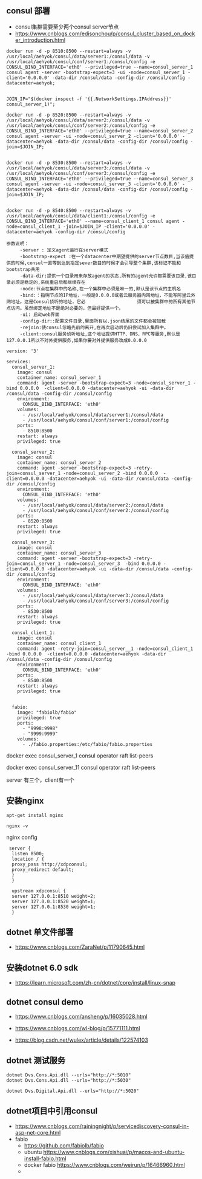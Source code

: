 ## consul 部署
- consul集群需要至少两个consul server节点
- https://www.cnblogs.com/edisonchou/p/consul_cluster_based_on_docker_introduction.html

```
docker run -d -p 8510:8500 --restart=always -v /usr/local/aehyok/consul/data/server1:/consul/data -v /usr/local/aehyok/consul/conf/server1:/consul/config -e CONSUL_BIND_INTERFACE='eth0' --privileged=true --name=consul_server_1 consul agent -server -bootstrap-expect=3 -ui -node=consul_server_1 -client='0.0.0.0' -data-dir /consul/data -config-dir /consul/config -datacenter=aehyok;


JOIN_IP="$(docker inspect -f '{{.NetworkSettings.IPAddress}}' consul_server_1)";

docker run -d -p 8520:8500 --restart=always -v /usr/local/aehyok/consul/data/server2:/consul/data -v /usr/local/aehyok/consul/conf/server2:/consul/config -e CONSUL_BIND_INTERFACE='eth0' --privileged=true --name=consul_server_2 consul agent -server -ui -node=consul_server_2 -client='0.0.0.0' -datacenter=aehyok -data-dir /consul/data -config-dir /consul/config -join=$JOIN_IP;


docker run -d -p 8530:8500 --restart=always -v /usr/local/aehyok/consul/data/server3:/consul/data -v /usr/local/aehyok/consul/conf/server3:/consul/config -e CONSUL_BIND_INTERFACE='eth0' --privileged=true --name=consul_server_3 consul agent -server -ui -node=consul_server_3 -client='0.0.0.0' -datacenter=aehyok -data-dir /consul/data -config-dir /consul/config -join=$JOIN_IP;


docker run -d -p 8540:8500 --restart=always -v /usr/local/aehyok/consul/data/client1:/consul/config -e CONSUL_BIND_INTERFACE='eth0' --name=consul_client_1 consul agent -node=consul_client_1 -join=$JOIN_IP -client='0.0.0.0' -datacenter=aehyok -config-dir /consul/config
```
```
参数说明：
     -server : 定义agent运行在server模式
     -bootstrap-expect :在一个datacenter中期望提供的server节点数目,当该值提供的时候,consul一直等到达到指定sever数目的时候才会引导整个集群,该标记不能和bootstrap共用
     -data-dir:提供一个目录用来存放agent的状态,所有的agent允许都需要该目录,该目录必须是稳定的,系统重启后都继续存在
     -node:节点在集群中的名称,在一个集群中必须是唯一的,默认是该节点的主机名
     -bind:：指明节点的IP地址，一般是0.0.0.0或者云服务器内网地址，不能写阿里云外网地址。这是Consul侦听的地址，它必                   须可以被集群中的所有其他节点访问。虽然绑定地址不是绝对必要的，但最好提供一个。
     -ui: 启动web界面
     -config-dir::配置文件目录,里面所有以.json结尾的文件都会被加载
     -rejoin:使consul忽略先前的离开,在再次启动后仍旧尝试加入集群中。
     -client:consul服务侦听地址,这个地址提供HTTP、DNS、RPC等服务,默认是127.0.0.1所以不对外提供服务,如果你要对外提供服务改成0.0.0.0 
```
```
version: '3'

services:
  consul_server_1:
    image: consul
    container_name: consul_server_1
    command: agent -server -bootstrap-expect=3 -node=consul_server_1 -bind 0.0.0.0  -client=0.0.0.0 -datacenter=aehyok -ui -data-dir /consul/data -config-dir /consul/config
    environment:
      CONSUL_BIND_INTERFACE: 'eth0'
    volumes:
      - /usr/local/aehyok/consul/data/server1:/consul/data
      - /usr/local/aehyok/consul/conf/server1:/consul/config
    ports:
      - 8510:8500
    restart: always
    privileged: true

  consul_server_2:
    image: consul
    container_name: consul_server_2
    command: agent -server -bootstrap-expect=3 -retry-join=consul_server_1 -node=consul_server_2 -bind 0.0.0.0  -client=0.0.0.0 -datacenter=aehyok -ui -data-dir /consul/data -config-dir /consul/config
    environment:
      CONSUL_BIND_INTERFACE: 'eth0'
    volumes:
      - /usr/local/aehyok/consul/data/server2:/consul/data
      - /usr/local/aehyok/consul/conf/server2:/consul/config  
    ports:
      - 8520:8500
    restart: always
    privileged: true

  consul_server_3:
    image: consul
    container_name: consul_server_3
    command: agent -server -bootstrap-expect=3 -retry-join=consul_server_1 -node=consul_server_3  -bind 0.0.0.0 -client=0.0.0.0 -datacenter=aehyok -ui -data-dir /consul/data -config-dir /consul/config
    environment:
      CONSUL_BIND_INTERFACE: 'eth0'
    volumes:
      - /usr/local/aehyok/consul/data/server3:/consul/data
      - /usr/local/aehyok/consul/conf/server3:/consul/config 
    ports:
      - 8530:8500
    restart: always
    privileged: true

  consul_client_1:
    image: consul
    container_name: consul_client_1
    command: agent -retry-join=consul_server__1 -node=consul_client_1 -bind 0.0.0.0  -client=0.0.0.0 -datacenter=aehyok -data-dir /consul/data -config-dir /consul/config
    environment:
      CONSUL_BIND_INTERFACE: 'eth0'
    ports:
      - 8540:8500
    restart: always
    privileged: true


  fabio:
    image: "fabiolb/fabio"
    privileged: true
    ports:
      - "9998:9998"
      - "9999:9999"
    volumes:
      - ./fabio.properties:/etc/fabio/fabio.properties

```



docker exec consul_server_1 consul operator raft list-peers

docker exec consul_server_11 consul operator raft list-peers


server 有三个，client有一个

## 安装nginx
```
apt-get install nginx

nginx -v
```

nginx config
```
 server {
  listen 8500;
  location / {
  proxy_pass http://xdpconsul;
  proxy_redirect default;
  }
  }

  upstream xdpconsul {
  server 127.0.0.1:8510 weight=2;
  server 127.0.0.1:8520 weight=1;
  server 127.0.0.1:8530 weight=1;
  }
```


## dotnet 单文件部署
- https://www.cnblogs.com/ZaraNet/p/11790645.html

## 安装dotnet 6.0 sdk
- https://learn.microsoft.com/zh-cn/dotnet/core/install/linux-snap


## dotnet consul demo
- https://www.cnblogs.com/ansheng/p/16035028.html
- https://www.cnblogs.com/wl-blog/p/15771111.html
  
- https://blog.csdn.net/wulex/article/details/122574103


## dotnet 测试服务
```
dotnet Dvs.Cons.Api.dll --urls="http://*:5010"
dotnet Dvs.Cons.Api.dll --urls="http://*:5030"

dotnet Dvs.Digital.Api.dll --urls="http://*:5020"
```


## dotnet项目中引用consul
- https://www.cnblogs.com/rainingnight/p/servicediscovery-consul-in-asp-net-core.html
- fabio 
  - https://github.com/fabiolb/fabio
  - ubuntu https://www.cnblogs.com/xishuai/p/macos-and-ubuntu-install-fabio.html
  - docker fabio https://www.cnblogs.com/weirun/p/16466960.html
  - 